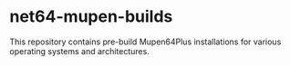 # net64-mupen-builds

This repository contains pre-build Mupen64Plus installations for various operating systems and architectures.
